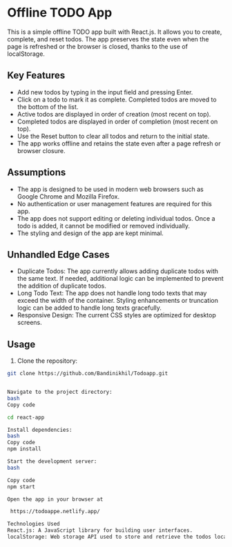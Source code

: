# Offline TODO App

This is a simple offline TODO app built with React.js. It allows you to create, complete, and reset todos. The app preserves the state even when the page is refreshed or the browser is closed, thanks to the use of localStorage.

## Key Features

- Add new todos by typing in the input field and pressing Enter.
- Click on a todo to mark it as complete. Completed todos are moved to the bottom of the list.
- Active todos are displayed in order of creation (most recent on top).
- Completed todos are displayed in order of completion (most recent on top).
- Use the Reset button to clear all todos and return to the initial state.
- The app works offline and retains the state even after a page refresh or browser closure.

## Assumptions

- The app is designed to be used in modern web browsers such as Google Chrome and Mozilla Firefox.
- No authentication or user management features are required for this app.
- The app does not support editing or deleting individual todos. Once a todo is added, it cannot be modified or removed individually.
- The styling and design of the app are kept minimal.

## Unhandled Edge Cases

- Duplicate Todos: The app currently allows adding duplicate todos with the same text. If needed, additional logic can be implemented to prevent the addition of duplicate todos.
- Long Todo Text: The app does not handle long todo texts that may exceed the width of the container. Styling enhancements or truncation logic can be added to handle long texts gracefully.
- Responsive Design: The current CSS styles are optimized for desktop screens. 

## Usage

1. Clone the repository:

```bash
git clone https://github.com/Bandinikhil/Todoapp.git


Navigate to the project directory:
bash
Copy code

cd react-app

Install dependencies:
bash
Copy code
npm install

Start the development server:
bash

Copy code
npm start

Open the app in your browser at

 https://todoappe.netlify.app/

Technologies Used
React.js: A JavaScript library for building user interfaces.
localStorage: Web storage API used to store and retrieve the todos locally.



